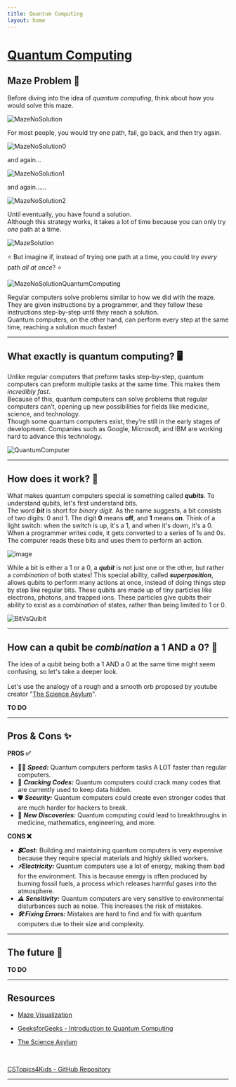 ```yaml
---
title: Quantum Computing
layout: home
---
```


# <ins> **Quantum Computing** </ins>


## Maze Problem 🧩

Before diving into the idea of *quantum computing*, think about how you would solve this maze.

![MazeNoSolution](https://github.com/user-attachments/assets/9a648135-2455-4c10-835f-4e88c5b4ee76)

For most people, you would try one path, fail, go back, and then try again.

![MazeNoSolution0](https://github.com/user-attachments/assets/ec16d53a-2428-47ca-a76d-2c68fab755ea)

and again...

![MazeNoSolution1](https://github.com/user-attachments/assets/6cb5b8b6-f534-4d68-82ae-12ee3f60995c)

and again......

![MazeNoSolution2](https://github.com/user-attachments/assets/a48e81c1-e7a2-40d5-9c96-ddf6915b697c)

Until eventually, you have found a solution. <br/>
Although this strategy works, it takes a lot of time because you can only try *one* path at a time.

![MazeSolution](https://github.com/user-attachments/assets/34fa7a46-7e3b-402e-b62d-ac3f325c409e)

⭐ But imagine if, instead of trying one path at a time, you could try *every* path *all at once*? ⭐

![MazeNoSolutionQuantumComputing](https://github.com/user-attachments/assets/da885acd-500b-4d1a-954a-3f6f4ed0498a)

Regular computers solve problems similar to how we did with the maze. They are given instructions by a programmer, and they follow these instructions step-by-step until they reach a solution. <br/>
Quantum computers, on the other hand, can perform every step at the same time, reaching a solution much faster!

_______________________________________________________________________________________________________________________________________________

## What exactly is quantum computing? 🖥️

Unlike regular computers that preform tasks step-by-step, quantum computers can preform multiple tasks at the same time. This makes them *incredibly fast*. <br/>
Because of this, quantum computers can solve problems that regular computers can’t, opening up new possibilities for fields like medicine, science, and technology. <br/>
Though some quantum computers exist, they’re still in the early stages of development. Companies such as Google, Microsoft, and IBM are working hard to advance this technology.

![QuantumComputer](https://github.com/user-attachments/assets/39ddee87-f56a-4508-858b-b14a07f411f0)

_______________________________________________________________________________________________________________________________________________

## How does it work? 🤔

What makes quantum computers special is something called ***qubits***. To understand qubits, let's first understand bits. <br/>
The word ***bit*** is short for *binary digit*. As the name suggests, a bit consists of two digits: 0 and 1. The digit **0** means **off**, and **1** means **on**. Think of a light switch: when the switch is up, it's a 1, and when it's down, it's a 0. <br/> 
When a programmer writes code, it gets converted to a series of 1s and 0s. The computer reads these bits and uses them to perform an action.

![image](https://github.com/user-attachments/assets/609b73a0-4cbb-46ed-a2a9-95761ea714ce)

While a bit is either a 1 or a 0, a ***qubit*** is not just one or the other, but rather a *combination* of both states! This special ability, called ***superposition***, allows qubits to perform many actions at once, instead of doing things step by step like regular bits. These qubits are made up of tiny particles like electrons, photons, and trapped ions. These particles give qubits their ability to exist as a *combination* of states, rather than being limited to 1 or 0.

![BitVsQuibit](https://github.com/user-attachments/assets/5b0f5b1e-e053-4d13-9f5b-e0b06b3c318f)

_______________________________________________________________________________________________________________________________________________

## How can a qubit be *combination* a 1 AND a 0? 🤯

The idea of a qubit being both a 1 AND a 0 at the same time might seem confusing, so let's take a deeper look. <br/>   
Let's use the analogy of a rough and a smooth orb proposed by youtube creator "[The Science Asylum]".

**TO DO**

_______________________________________________________________________________________________________________________________________________

## Pros & Cons ✨

**PROS ✅**
- 🏃‍♀️ ***Speed:*** Quantum computers perform tasks A LOT faster than regular computers.
- 🔐 ***Cracking Codes:*** Quantum computers could crack many codes that are currently used to keep data hidden.
- 🛡️ ***Security:*** Quantum computers could create even stronger codes that are much harder for hackers to break.
- 🔬 ***New Discoveries:*** Quantum computing could lead to breakthroughs in medicine, mathematics, engineering, and more.

**CONS ❌**
- ***💲Cost:*** Building and maintaining quantum computers is very expensive because they require special materials and highly skilled workers.
- ***⚡Electricity:*** Quantum computers use a lot of energy, making them bad for the environment. This is because energy is often produced by burning fossil fuels, a process which releases harmful gases into the atmosphere.
- ***⚠️ Sensitivity:*** Quantum computers are very sensitive to environmental disturbances such as noise. This increases the risk of mistakes.
- ***🛠️ Fixing Errors:*** Mistakes are hard to find and fix with quantum computers due to their size and complexity.

_______________________________________________________________________________________________________________________________________________

## The future 🚀   

**TO DO**

_______________________________________________________________________________________________________________________________________________

## Resources
- [Maze Visualization]
- [GeeksforGeeks - Introduction to Quantum Computing]
- [The Science Asylum]

   <br/>

[CSTopics4Kids - GitHub Repository]

----

[The Science Asylum]: https://youtu.be/ZUipVyVOm-Y?si=pLrJMVRSz8mZtBFE
[Maze Visualization]: https://youtube.com/shorts/JbkuqnqDKnE?si=6xV3VrsKE9a8E5w9
[GeeksforGeeks - Introduction to Quantum Computing]: https://www.geeksforgeeks.org/introduction-quantum-computing/
[CS Topics 4 Kids]: https://just-the-docs.github.io/just-the-docs/
[CSTopics4Kids - GitHub Repository]: https://github.com/JessWagner805/CSTopics4Kids
